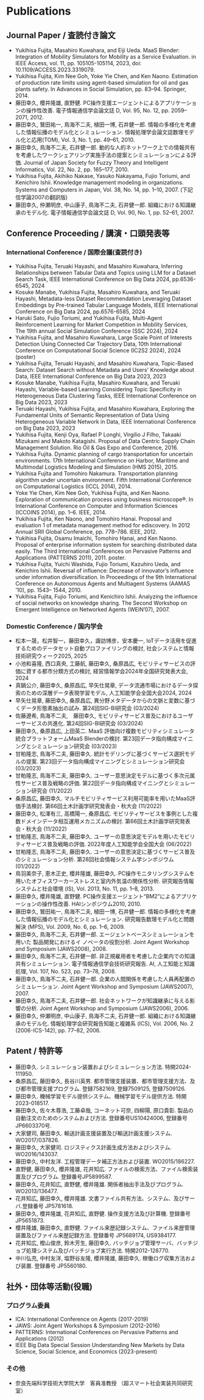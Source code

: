 # Publications
## Journal Paper / 査読付き論文
- Yukihisa Fujita, Masahiro Kuwahara, and Eiji Ueda. MaaS Blender: Integration of Mobility Simulators for Mobility as a Service Evaluation. in IEEE Access, vol. 11, pp. 105105-105114, 2023, doi: 10.1109/ACCESS.2023.3319079.
- Yukihisa Fujita, Kim Nee Goh, Yoke Yie Chen, and Ken Naono. Estimation of production rate limits using agent-based simulation for oil and gas plants safety. In Advances in Social Simulation, pp. 83–94. Springer, 2014.
- 藤田幸久, 櫻井隆雄, 直野健. PC操作支援エージェントによるアプリケーションの操作性改善. 電子情報通信学会論文誌 D, Vol. 95, No. 12, pp. 2059–2071, 2012. 
- 藤田幸久, 鷲田祐一, 鳥海不二夫, 植田一博, 石井健一郎. 情報の多様化を考慮した情報伝播のモデル化とシミュレーション. 情報処理学会論文誌数理モデル化と応用(TOM), Vol. 3, No. 1, pp. 49–61, 2010.
- 藤田幸久, 鳥海不二夫, 石井健一郎. 動的な人的ネットワーク上での情報共有を考慮したワークシェアリング実施手法の提案とシミュレーションによる評価. Journal of Japan Society for Fuzzy Theory and Intelligent Informatics, Vol. 22, No. 2, pp. 165–177, 2010. 
- Yukihisa Fujita, Akihiko Nakase, Yasuko Nakayama, Fujio Toriumi, and Kenichiro Ishii. Knowledge management modeling in organizations. Systems and Computers in Japan, Vol. 38, No. 14, pp. 1–10, 2007. (下記信学論2007の翻訳版)
- 藤田幸久, 仲瀬明彦, 中山康子, 鳥海不二夫, 石井健一郎. 組織における知識継承のモデル化. 電子情報通信学会論文誌 D, Vol. 90, No. 1, pp. 52–61, 2007. 

## Conference Proceeding / 講演・口頭発表等
### International Conference / 国際会議(査読付き)
- Yukihisa Fujita, Teruaki Hayashi, and Masahiro Kuwahara, Inferring Relationships between Tabular Data and Topics using LLM for a Dataset Search Task, IEEE International Conference on Big Data 2024, pp.6536-6545, 2024
- Kosuke Manabe, Yukihisa Fujita, Masahiro Kuwahara, and Teruaki Hayashi, Metadata-less Dataset Recommendation Leveraging Dataset Embeddings by Pre-trained Tabular Language Models, IEEE International Conference on Big Data 2024, pp.6576-6585, 2024
- Haruki Sato, Fujio Toriumi, and Yukihisa Fujita, Multi-Agent Reinforcement Learning for Market Competition in Mobility Services, The 19th annual Social Simulation Conference (SSC 2024), 2024
- Yukihisa Fujita, and Masahiro Kuwahara, Large Scale Point of Interests Detection Using Connected Car Trajectory Data, 10th International Conference on Computational Social Science (IC2S2 2024), 2024 (poster)
- Yukihisa Fujita, Teruaki Hayashi, and Masahiro Kuwahara, Topic-Based Search: Dataset Search without Metadata and Users' Knowledge about Data, IEEE International Conference on Big Data 2023, 2023
- Kosuke Manabe, Yukihisa Fujita, Masahiro Kuwahara, and Teruaki Hayashi, Variable-based Learning Considering Topic Specificity in Heterogeneous Data Clustering Tasks, IEEE International Conference on Big Data 2023, 2023
- Teruaki Hayashi, Yukihisa Fujita, and Masahiro Kuwahara, Exploring the Fundamental Units of Semantic Representation of Data Using Heterogeneous Variable Network in Data, IEEE International Conference on Big Data 2023, 2023
-	Yukihisa Fujita, Kenji Oya, Rafael P Longhi, Virgílio J Filho, Takaaki Mizukami and Makoto Katagishi. Proposal of Data Centric Supply Chain Management Solution. Rio Oil & Gas Expo and Conference, 2016.
-	Yukihisa Fujita. Dynamic planning of cargo transportation for uncertain environments. 17th International Conference on Harbor, Maritime and Multimodal Logistics Modeling and Simulation (HMS 2015), 2015.
-	Yukihisa Fujita and Tomohiro Nakamura. Transportation planning algorithm under uncertain environment. Fifth International Conference on Computational Logistics (ICCL 2014), 2014.
-	Yoke Yie Chen, Kim Nee Goh, Yukihisa Fujita, and Ken Naono. Exploration of communication process using business microscope®. In International Conference on Computer and Information Sciences (ICCOINS 2014), pp. 1–6. IEEE, 2014.
-	Yukihisa Fujita, Ken Naono, and Tomohiro Hanai. Proposal and evaluation 1 of metadata management method for ediscovery. In 2012 Annual SRII Global Conference, pp. 778–786. IEEE, 2012.
-	Yukihisa Fujita, Osamu Imaichi, Tomohiro Hanai, and Ken Naono. Proposal of enterprise information system for searching distributed data easily. The Third International Conferences on Pervasive Patterns and Applications (PATTERNS 2011), 2011. poster.
-	Yukihisa Fujita, Yuichi Washida, Fujio Toriumi, Kazuhiro Ueda, and Kenichiro Ishii. Reversal of influence: Decrease of innovator’s influence under information diversification. In Proceedings of the 9th International Conference on Autonomous Agents and Multiagent Systems (AAMAS ’10), pp. 1543– 1544, 2010.
-	Yukihisa Fujita, Fujio Toriumi, and Kenichiro Ishii. Analyzing the influence of social networks on knowledge sharing. The Second Workshop on Emergent Intelligence on Networked Agents (WEIN’07), 2007. 

### Domestic Conference / 国内学会
- 松本一晟，松井智一，藤田幸久，諏訪博彦，安本慶一, IoTデータ活用を促進するためのデータセット自動プロファイリングの検討, 社会システムと情報技術研究ウィーク2025, 2025
- 小池和喜隆, 西口真央, 工藤航, 藤田幸久, 桑原昌広, モビリティサービスの評価に資する都市分類方式の検討, 経営情報学会2024年全国研究発表大会, 2024
- 真鍋公介, 藤田幸久, 桑原昌広, 早矢仕晃章, データ流通市場におけるデータ探索のための深層データ表現学習モデル, 人工知能学会全国大会2024, 2024
- 早矢仕晃章, 藤田幸久, 桑原昌広, 異分野メタデータからの文脈と変数に基づくデータ形態素抽出の試み. 第24回SIG-BI研究会 (03/2024)
- 佐藤遼希, 鳥海不二夫,　藤田幸久, モビリティサービス普及におけるユーザーサービスの共進化. 第24回SIG-BI研究会 (03/2024)
- 藤田幸久, 桑原昌広, 上田英二. MaaS 評価向け複数モビリティシミュレータ統合プラットフォームMaaS Blenderの検討. 第23回データ指向構成マイニングとシミュレーション研究会 (03/2023)
- 甘粕隆志, 鳥海不二夫, 藤田幸久. 統計モデリングに基づくサービス選択モデルの提案. 第23回データ指向構成マイニングとシミュレーション研究会 (03/2023)
- 甘粕隆志, 鳥海不二夫, 藤田幸久. ユーザー意思決定モデルに基づく多次元属性サービス普及戦略の評価. 第22回データ指向構成マイニングとシミュレーション研究会 (11/2022)
- 桑原昌広, 藤田幸久. マルチモビリティサービス利用可能率を用いたMaaS評価手法検討. 第66回土木計画学研究発表会・秋大会 (11/2022)
- 藤田幸久, 松澤有三, 高橋陽一, 桑原昌広. モビリティサービスを事例とした複数ドメインデータ相互運用メカニズムの検討. 第66回土木計画学研究発表会・秋大会 (11/2022)
- 甘粕隆志, 鳥海不二夫, 藤田幸久. ユーザーの意思決定モデルを用いたモビリティサービス普及戦略の評価. 2022年度人工知能学会全国大会 (06/2022)
- 甘粕隆志, 鳥海不二夫, 藤田幸久. ユーザーの意思決定に基づくサービス普及のシミュレーション分析. 第28回社会情報システム学シンポジウム (01/2022)
-	鳥羽美奈子, 恵木正史, 櫻井隆雄, 藤田幸久. PC操作モニタリングシステムを用いたオフィスワーカーストレスと室内外気温の関係性分析. 研究報告情報システムと社会環境 (IS), Vol. 2013, No. 11, pp. 1–8, 2013.
-	藤田幸久, 櫻井隆雄, 直野健. PC操作支援エージェント“BM2”によるアプリケーションの操作性改善. HAIシンポジウム2010, 2010.
-	藤田幸久, 鷲田祐一, 鳥海不二夫, 植田一博, 石井健一郎. 情報の多様化を考慮した情報伝播のモデル化とシミュレーション. 研究報告数理モデル化と問題解決 (MPS), Vol. 2009, No. 6, pp. 1–6, 2009.
-	藤田幸久, 鳥海不二夫, 石井健一郎. エージェントベースシミュレーションを用いた 製品開発におけるイ ノベータの役割分析. Joint Agent Workshop and Symposium (JAWS2008), 2008.
-	藤田幸久, 鳥海不二夫, 石井健一郎. 非正規雇用者を考慮した企業内での知識共有シミュレーション. 電子情報通信学会技術研究報告. AI, 人工知能と知識処理, Vol. 107, No. 523, pp. 73–78, 2008.
-	藤田幸久, 鳥海不二夫, 石井健一郎. 企業の人間関係を考慮した人員再配置のシミュレーション. Joint Agent Workshop and Symposium (JAWS2007), 2007.
-	藤田幸久, 鳥海不二夫, 石井健一郎. 社会ネットワークが知識継承に与える影響の分析. Joint Agent Workshop and Symposium (JAWS2006), 2006.
-	藤田幸久, 仲瀬明彦, 中山康子, 鳥海不二夫, 石井健一郎. 組織における知識継承のモデル化. 情報処理学会研究報告知能と複雑系 (ICS), Vol. 2006, No. 2 (2006-ICS-142), pp. 77–82, 2006.

## Patent / 特許等 
- 藤田幸久. シミュレーション装置およびシミュレーション方法. 特開2024-111950. 
- 桑原昌広, 藤田幸久, 長谷川英男. 都市管理支援装置、都市管理支援方法、及び都市管理支援プログラム. 登録7582169, 登録7509125, 登録7509126.
-	藤田幸久. 機械学習モデル提供システム、機械学習モデル提供方法. 特開2023-018517. 
-	藤田幸久, 佐々木尊浩, 工藤卓哉, コーネット可奈, 四柳陽, 原口貴彰. 製品の自動注文のためのシステムおよび方法. 登録番号US10424006, 登録番号JP6603370号.
-	大家健司, 藤田幸久. 輸送計画支援装置及び輸送計画支援システム. WO2017/037826.
-	藤田幸久, 大家健司. ロジスティクス計画生成方法およびシステム. WO2016/143037. 
-	藤田幸久, 中村友洋. 工程管理データ補正方法および装置. WO2015/186227.
-	直野健, 藤田幸久, 櫻井隆雄, 花井知広. ファイルの検索方法、ファイル検索装置及びプログラム. 登録番号JP5899587.
-	藤田幸久, 花井知広, 直野健, 櫻井隆雄. 関係者抽出手法及びプログラム. WO2013/136477.
-	花井知広, 藤田幸久, 櫻井隆雄. 文書ファイル共有方法、システム、及びサーバ.登録番号 JP5781618.
-	藤田幸久, 櫻井隆雄, 花井知広, 直野健. 操作支援方法及び計算機. 登録番号JP5651873.
-	櫻井隆雄, 藤田幸久, 直野健. ファイル来歴記録システム、ファイル来歴管理装置及びファイル来歴記録方法. 登録番号 JP5689174, US9384177.
-	花井知広, 樫山俊彦, 鈴木芳生, 藤田幸久. バッチジョブ管理サーバ、バッチジョブ処理システム及びバッチジョブ実行方法. 特開2012-128770.
-	中川弘充, 中村友洋, 塩野谷友隆, 櫻井隆雄, 藤田幸久. 稼働ログ収集方法および装置. 登録番号 JP5560180. 

## 社外・団体等活動(役職)
### プログラム委員
- ICA: International Conference on Agents (2017-2019)
- JAWS: Joint Agent Workshops & Symposium (2012-2016)
- PATTERNS: International Conferences on Pervasive Patterns and Applications (2012)
- IEEE Big Data Special Session Understanding New Markets by Data Science, Social Science, and Economics (2023-present)

### その他
- 奈良先端科学技術大学院大学　客員准教授 （超スマート社会実装共同研究室）
